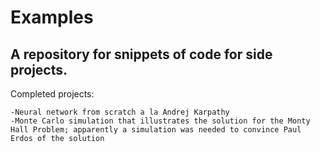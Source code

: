 # Examples

## A repository for snippets of code for side projects.

Completed projects:

	-Neural network from scratch a la Andrej Karpathy
	-Monte Carlo simulation that illustrates the solution for the Monty Hall Problem; apparently a simulation was needed to convince Paul Erdos of the solution
